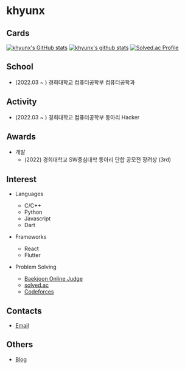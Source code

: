 # khyunx

## Cards
[![khyunx's GitHub stats](https://github-readme-stats.vercel.app/api?username=khyunx)](https://github.com/anuraghazra/github-readme-stats)
[![khyunx's github stats](https://github-readme-stats.vercel.app/api/top-langs/?username=khyunx&show_icons=true&hide_border=true&title_color=004386&icon_color=004386&layout=compact)](https://github.com/khyunx)
[![Solved.ac Profile](http://mazassumnida.wtf/api/v2/generate_badge?boj=kangkh0906)](https://solved.ac/kangkh0906/)

## School
- (2022.03 ~ ) 경희대학교 컴퓨터공학부 컴퓨터공학과

## Activity
- (2022.03 ~ ) 경희대학교 컴퓨터공학부 동아리 Hacker

## Awards
- 개발
  - (2022) 경희대학교 SW중심대학 동아리 단합 공모전 장려상 (3rd)
 
## Interest
- Languages
  - C/C++
  - Python
  - Javascript
  - Dart
 
- Frameworks
  - React
  - Flutter

- Problem Solving
  - [Baekjoon Online Judge](https://www.acmicpc.net/user/kangkh0906)
  - [solved.ac](https://solved.ac/profile/kangkh0906)
  - [Codeforces](https://codeforces.com/profile/khyunx)
 
## Contacts
- [Email](mailto:kangkh0906@khu.ac.kr)

## Others
- [Blog](https://khyunx.tistory.com)
